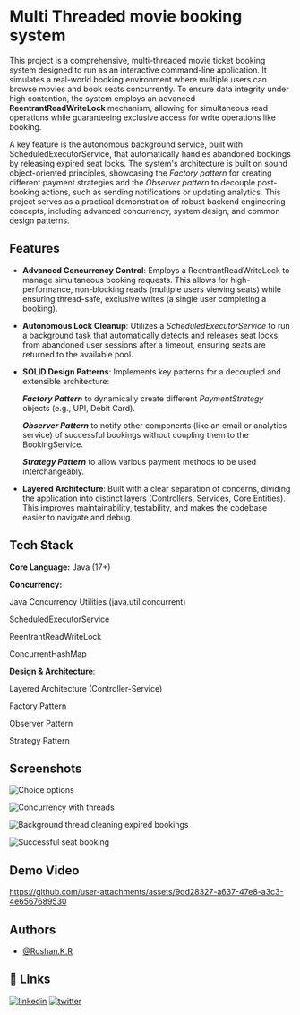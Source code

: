 
# Multi Threaded movie booking system

This project is a comprehensive, multi-threaded movie ticket booking system designed to run as an interactive command-line application. It simulates a real-world booking environment where multiple users can browse movies and book seats concurrently. To ensure data integrity under high contention, the system employs an advanced **ReentrantReadWriteLock**  mechanism, allowing for simultaneous read operations while guaranteeing exclusive access for write operations like booking.

A key feature is the autonomous background service, built with ScheduledExecutorService, that automatically handles abandoned bookings by releasing expired seat locks. The system's architecture is built on sound object-oriented principles, showcasing the *Factory pattern* for creating different payment strategies and the *Observer pattern* to decouple post-booking actions, such as sending notifications or updating analytics. This project serves as a practical demonstration of robust backend engineering concepts, including advanced concurrency, system design, and common design patterns.


## Features

- **Advanced Concurrency Control**: Employs a ReentrantReadWriteLock to manage simultaneous booking requests. This allows for high-performance, non-blocking reads (multiple users viewing seats) while ensuring thread-safe, exclusive writes (a single user completing a booking).

- **Autonomous Lock Cleanup**: Utilizes a *ScheduledExecutorService* to run a background task that automatically detects and releases seat locks from abandoned user sessions after a timeout, ensuring seats are returned to the available pool.
- **SOLID Design Patterns**: Implements key patterns for a decoupled and extensible architecture:

    ***Factory Pattern*** to dynamically create different *PaymentStrategy* objects (e.g., UPI, Debit Card).

    ***Observer Pattern*** to notify other components (like an email or analytics service) of successful bookings without coupling them to the BookingService.

    ***Strategy Pattern*** to allow various payment methods to be used interchangeably.


- **Layered Architecture**: Built with a clear separation of concerns, dividing the application into distinct layers (Controllers, Services, Core Entities). This improves maintainability, testability, and makes the codebase easier to navigate and debug.


## Tech Stack

**Core Language:** Java (17+)

**Concurrency:**

Java Concurrency Utilities (java.util.concurrent)

ScheduledExecutorService

ReentrantReadWriteLock

ConcurrentHashMap

**Design & Architecture**:

Layered Architecture (Controller-Service)

Factory Pattern

Observer Pattern

Strategy Pattern


## Screenshots

![Choice options ](https://github.com/user-attachments/assets/63a852e6-e3ec-4712-b36d-f6c1cc1ef5f3)


![Concurrency with threads](https://github.com/user-attachments/assets/8974f716-d940-4223-9e0c-0b2d3e74c87b)


![Background thread cleaning expired bookings](https://github.com/user-attachments/assets/8e336a89-c56f-430f-9fdd-89eb6a37d8b3)


![Successful seat booking](https://github.com/user-attachments/assets/71e6d562-b671-4484-a90a-9335e0a806cc)

## Demo Video


https://github.com/user-attachments/assets/9dd28327-a637-47e8-a3c3-4e6567689530
## Authors

- [@Roshan.K.R](https://github.com/roshankraveendrababu)


## 🔗 Links
[![linkedin](https://img.shields.io/badge/linkedin-0A66C2?style=for-the-badge&logo=linkedin&logoColor=white)](https://www.linkedin.com/in/roshan-konidhala/)
[![twitter](https://img.shields.io/badge/twitter-1DA1F2?style=for-the-badge&logo=twitter&logoColor=white)](https://x.com/RoshanKR0912) 

